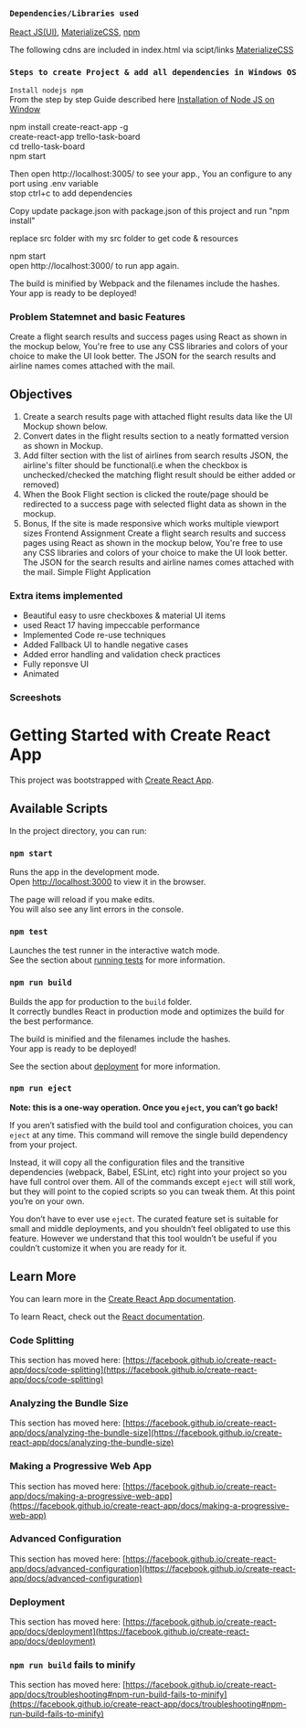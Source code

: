### `Dependencies/Libraries used `

[React JS(UI)](https://reactjs.org/docs/getting-started.html),
[MaterializeCSS](https://materializecss.com/getting-started.html),
[npm](https://www.npmjs.com/)

The following cdns are included in index.html via scipt/links
[MaterializeCSS](https://cdnjs.cloudflare.com/ajax/libs/materialize/1.0.0/css/materialize.min.css)<br>


### `Steps to create Project & add all dependencies in Windows OS`

`Install nodejs npm ` <br>
From the step by step Guide described here [Installation of Node JS on Window](https://www.geeksforgeeks.org/installation-of-node-js-on-windows/)

npm install create-react-app -g<br>
create-react-app trello-task-board<br>
cd trello-task-board<br>
npm start<br>

Then open http://localhost:3005/ to see your app., You an configure to any port using .env variable<br>
stop ctrl+c to add dependencies

Copy update package.json with package.json of this project
and run "npm install"

replace src folder with my src folder to get code & resources<br>

npm start<br>
open http://localhost:3000/ to run app again.

The build is minified by Webpack and the filenames include the hashes.<br>
Your app is ready to be deployed!


### Problem Statemnet and basic Features

Create a flight search results and success pages using React as shown in the mockup below,
You're free to use any CSS libraries and colors of your choice to make the UI look better.
The JSON for the search results and airline names comes attached with the mail.

## Objectives

1. Create a search results page with attached flight results data like the UI Mockup shown below.
2. Convert dates in the flight results section to a neatly formatted version as shown in Mockup.
3. Add filter section with the list of airlines from search results JSON, the airline's filter should
be functional(i.e when the checkbox is unchecked/checked the matching flight result should
be either added or removed)
4. When the Book Flight section is clicked the route/page should be redirected to a success
page with selected flight data as shown in the mockup.
5. Bonus, If the site is made responsive which works multiple viewport sizes
Frontend Assignment
Create a flight search results and success pages using React as shown in the mockup below,
You're free to use any CSS libraries and colors of your choice to make the UI look better.
The JSON for the search results and airline names comes attached with the mail.
Simple Flight Application


### Extra items implemented

- Beautiful easy to usre checkboxes & material UI items
- used React 17 having impeccable performance
- Implemented Code re-use techniques
- Added Fallback UI to handle negative cases
- Added error handling and validation check practices
- Fully reponsve UI
- Animated

### Screeshots















# Getting Started with Create React App

This project was bootstrapped with [Create React App](https://github.com/facebook/create-react-app).

## Available Scripts

In the project directory, you can run:

### `npm start`

Runs the app in the development mode.\
Open [http://localhost:3000](http://localhost:3000) to view it in the browser.

The page will reload if you make edits.\
You will also see any lint errors in the console.

### `npm test`

Launches the test runner in the interactive watch mode.\
See the section about [running tests](https://facebook.github.io/create-react-app/docs/running-tests) for more information.

### `npm run build`

Builds the app for production to the `build` folder.\
It correctly bundles React in production mode and optimizes the build for the best performance.

The build is minified and the filenames include the hashes.\
Your app is ready to be deployed!

See the section about [deployment](https://facebook.github.io/create-react-app/docs/deployment) for more information.

### `npm run eject`

**Note: this is a one-way operation. Once you `eject`, you can’t go back!**

If you aren’t satisfied with the build tool and configuration choices, you can `eject` at any time. This command will remove the single build dependency from your project.

Instead, it will copy all the configuration files and the transitive dependencies (webpack, Babel, ESLint, etc) right into your project so you have full control over them. All of the commands except `eject` will still work, but they will point to the copied scripts so you can tweak them. At this point you’re on your own.

You don’t have to ever use `eject`. The curated feature set is suitable for small and middle deployments, and you shouldn’t feel obligated to use this feature. However we understand that this tool wouldn’t be useful if you couldn’t customize it when you are ready for it.

## Learn More

You can learn more in the [Create React App documentation](https://facebook.github.io/create-react-app/docs/getting-started).

To learn React, check out the [React documentation](https://reactjs.org/).

### Code Splitting

This section has moved here: [https://facebook.github.io/create-react-app/docs/code-splitting](https://facebook.github.io/create-react-app/docs/code-splitting)

### Analyzing the Bundle Size

This section has moved here: [https://facebook.github.io/create-react-app/docs/analyzing-the-bundle-size](https://facebook.github.io/create-react-app/docs/analyzing-the-bundle-size)

### Making a Progressive Web App

This section has moved here: [https://facebook.github.io/create-react-app/docs/making-a-progressive-web-app](https://facebook.github.io/create-react-app/docs/making-a-progressive-web-app)

### Advanced Configuration

This section has moved here: [https://facebook.github.io/create-react-app/docs/advanced-configuration](https://facebook.github.io/create-react-app/docs/advanced-configuration)

### Deployment

This section has moved here: [https://facebook.github.io/create-react-app/docs/deployment](https://facebook.github.io/create-react-app/docs/deployment)

### `npm run build` fails to minify

This section has moved here: [https://facebook.github.io/create-react-app/docs/troubleshooting#npm-run-build-fails-to-minify](https://facebook.github.io/create-react-app/docs/troubleshooting#npm-run-build-fails-to-minify)
